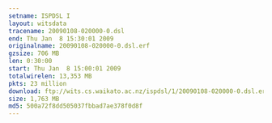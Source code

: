 ```yaml
---
setname: ISPDSL I
layout: witsdata
tracename: 20090108-020000-0.dsl
end: Thu Jan  8 15:30:01 2009
originalname: 20090108-020000-0.dsl.erf
gzsize: 706 MB
len: 0:30:00
start: Thu Jan  8 15:00:01 2009
totalwirelen: 13,353 MB
pkts: 23 million
download: ftp://wits.cs.waikato.ac.nz/ispdsl/1/20090108-020000-0.dsl.erf.gz
size: 1,763 MB
md5: 500a72f8dd505037fbbad7ae378f0d8f
---
```

